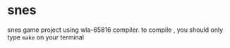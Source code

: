 # snes
snes game project using wla-65816 compiler.
to compile , you should only type `make` on your terminal
